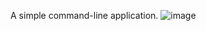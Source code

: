 A simple command-line application.
![image](https://user-images.githubusercontent.com/70340981/177228519-6b63c50f-8068-448d-9b43-60903a1eb7dc.png)
